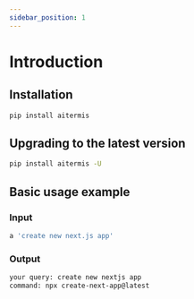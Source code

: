 ```yaml
---
sidebar_position: 1
---
```


# Introduction

## Installation

```bash
pip install aitermis
```

## Upgrading to the latest version

```bash
pip install aitermis -U
```

## Basic usage example

### Input

```bash
a 'create new next.js app'
```

### Output

```bash
your query: create new nextjs app
command: npx create-next-app@latest
```
